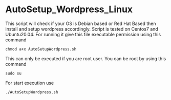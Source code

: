 # AutoSetup_Wordpress_Linux
This script will check if your OS is Debian based or Red Hat Based then install and setup wordpress accordingly.
Script is tested on Centos7 and Ubuntu20.04.
For running it give this file executable permission using this command
```
chmod a+x AutoSetupWordpress.sh
```
This can only be executed if you are root user. You can be root by using this command
```
sudo su
```
For start execution use

```
./AutoSetupWordpress.sh
```
